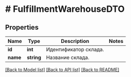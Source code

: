 # # FulfillmentWarehouseDTO

## Properties

Name | Type | Description | Notes
------------ | ------------- | ------------- | -------------
**id** | **int** | Идентификатор склада. |
**name** | **string** | Название склада. |

[[Back to Model list]](../../README.md#models) [[Back to API list]](../../README.md#endpoints) [[Back to README]](../../README.md)
